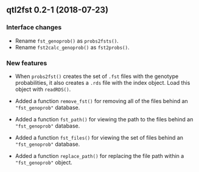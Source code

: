 ## qtl2fst 0.2-1 (2018-07-23)

### Interface changes

- Rename `fst_genoprob()` as `probs2fsts()`.
- Rename `fst2calc_genoprob()` as `fst2probs()`.

### New features

- When `probs2fst()` creates the set of `.fst` files with the genotype
  probabilities, it also creates a `.rds` file with the index object.
  Load this object with `readRDS()`.

- Added a function `remove_fst()` for removing all of the files behind
  an `"fst_genoprob"` database.

- Added a function `fst_path()` for viewing the path to the files behind
  an `"fst_genoprob"` database.

- Added a function `fst_files()` for viewing the set of files behind an
  `"fst_genoprob"` database.

- Added a function `replace_path()` for replacing the file path within a
  `"fst_genoprob"` object.
